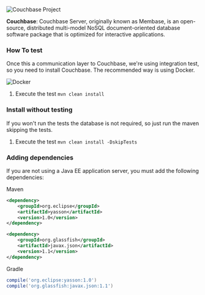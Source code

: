 ![Couchbase Project](https://jnosql.github.io/img/logos/couchbase.svg)



**Couchbase**: Couchbase Server, originally known as Membase, is an open-source, distributed multi-model NoSQL document-oriented database software package that is optimized for interactive applications.


### How To test

Once this a communication layer to Couchbase, we're using integration test, so you need to install Couchbase. The recommended way is using Docker.

![Docker](https://www.docker.com/sites/default/files/horizontal_large.png)


1. Execute the test `mvn clean install`


### Install without testing


If you won't run the tests the database is not required, so just run the maven skipping the tests.

1. Execute the test `mvn clean install -DskipTests`

### Adding dependencies

If you are not using a Java EE application server, you must add the following dependencies:

Maven
```xml
<dependency>
    <groupId>org.eclipse</groupId>
    <artifactId>yasson</artifactId>
    <version>1.0</version>
</dependency>

<dependency>
    <groupId>org.glassfish</groupId>
    <artifactId>javax.json</artifactId>
    <version>1.1</version>
</dependency>
```
Gradle
```groovy
compile('org.eclipse:yasson:1.0')
compile('org.glassfish:javax.json:1.1')
```
